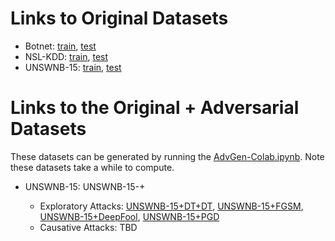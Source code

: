 # Links to Original Datasets 
* Botnet: [train](https://drive.google.com/file/d/1UI5jEHUnvWs8WAIaXh5YNhsRUgvC8oP4/view?usp=sharing), [test](https://drive.google.com/file/d/1ziA9rYVz3kvV0ErapwiKa1wbga2JrNQ6/view?usp=sharing)
* NSL-KDD: [train](https://drive.google.com/file/d/14vZAMCPw_65t7YiTnMFXdyxuSTXPhkeT/view?usp=sharing), [test](https://drive.google.com/file/d/1em9zIOtpYnLUlQrrXir8IFPBoKfe58Fo/view?usp=sharing) 
* UNSWNB-15: [train](https://drive.google.com/file/d/1JN8ZIF7CaV4q77cmv8k2dNzPF15XrtMt/view?usp=sharing), [test](https://drive.google.com/file/d/1T0fWZ4MbkQoDLRY73KarUOHAPrukv4Ix/view?usp=sharing) 

# Links to the Original + Adversarial Datasets 
These datasets can be generated by running the [AdvGen-Colab.ipynb](). Note these datasets take a while to compute. 
* UNSWNB-15: UNSWNB-15-<ATTACK MODEL>+<ATTACK TYPE>
  - Exploratory Attacks: [UNSWNB-15+DT+DT](https://drive.google.com/file/d/1x5pF56g7HDzvNAw-0nrP-MBgFdcHKe0Y/view?usp=sharing), [UNSWNB-15+FGSM](https://drive.google.com/file/d/1-3V2tjwTfIbgs2KBd1TOomrjFpNIRwKP/view?usp=sharing), [UNSWNB-15+DeepFool](https://drive.google.com/file/d/1-6DiSX3D_bbqDMNw91993cgf_ZlnXedQ/view?usp=sharing), [UNSWNB-15+PGD]() 
  - Causative Attacks: TBD